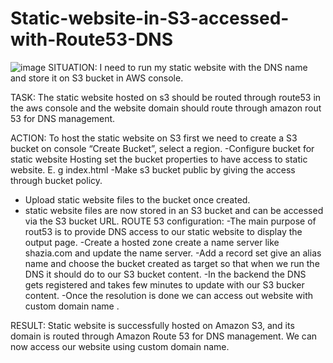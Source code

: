 # Static-website-in-S3-accessed-with-Route53-DNS
![image](https://github.com/shaikshaz/Static-website-in-S3-accessed-with-Route53-DNS/assets/154241222/17429d3b-7084-4b9c-ac79-aba406a25d56)
SITUATION: I need to run my static website with the DNS name and store it on S3 bucket in AWS console.

TASK: The static website hosted on s3 should be routed through route53 in the aws console and the website domain should route through amazon rout 53 for DNS management.

ACTION: 
To host the static website on S3 first we need to create a S3 bucket on console “Create Bucket”, select a region.
-Configure bucket for static website Hosting set the bucket properties to have access to static website. E. g index.html
-Make s3 bucket public by giving the access through bucket policy.
- Upload static website files to the bucket once created.
- static website files are now stored in an S3 bucket and can be accessed via the S3 bucket URL.
ROUTE 53 configuration:
-The main purpose of rout53 is to provide DNS access to our static website to display the output page.
-Create a hosted zone create a name server like shazia.com and update the name server.
-Add a record set give an alias name and choose the bucket created as target so that when we run the DNS it should do to our S3 bucket content.
-In the backend the DNS gets registered and takes few minutes to update with our S3 bucker content.
-Once the resolution is done we can access out website with custom domain name .

RESULT: Static website is successfully hosted on Amazon S3, and its domain is routed through Amazon Route 53 for DNS management. We can now access our website using custom domain name.



